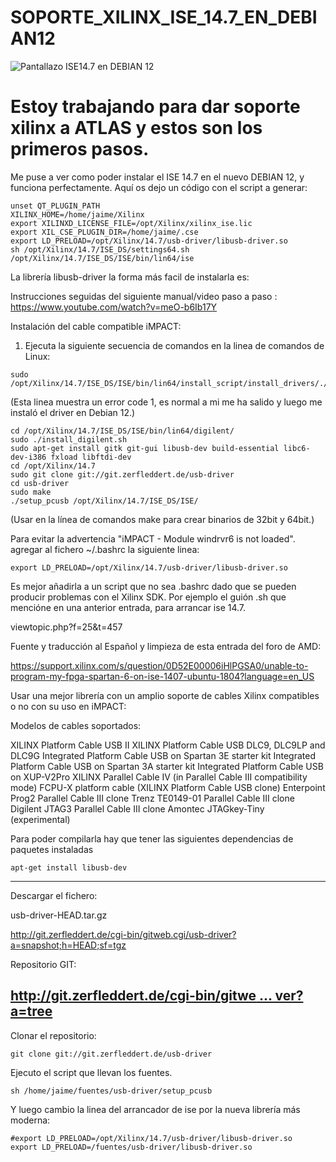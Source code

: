 # SOPORTE_XILINX_ISE_14.7_EN_DEBIAN12

![Pantallazo ISE14.7 en DEBIAN 12](https://github.com/AtlasFPGA/Soporte_XILINX_ISE_14.7_en_DEBIAN12/blob/main/Fotos/shot-2023-06-23_12-33-21.jpg)

# Estoy trabajando para dar soporte xilinx a ATLAS y estos son los primeros pasos.

Me puse a ver como poder instalar el ISE 14.7 en el nuevo DEBIAN 12, y funciona perfectamente.
Aquí os dejo un código con el script a generar:

```
unset QT_PLUGIN_PATH
XILINX_HOME=/home/jaime/Xilinx
export XILINXD_LICENSE_FILE=/opt/Xilinx/xilinx_ise.lic
export XIL_CSE_PLUGIN_DIR=/home/jaime/.cse
export LD_PRELOAD=/opt/Xilinx/14.7/usb-driver/libusb-driver.so
sh /opt/Xilinx/14.7/ISE_DS/settings64.sh
/opt/Xilinx/14.7/ISE_DS/ISE/bin/lin64/ise
```

La librería libusb-driver la forma más facil de instalarla es:

Instrucciones seguidas del siguiente manual/video paso a paso :
https://www.youtube.com/watch?v=meO-b6Ib17Y

Instalación del cable compatible iMPACT:

1. Ejecuta la siguiente secuencia de comandos en la linea de comandos de Linux:

```
sudo /opt/Xilinx/14.7/ISE_DS/ISE/bin/lin64/install_script/install_drivers/./install_drivers
```

(Esta linea muestra un error code 1, es normal a mi me ha salido y luego me instaló el driver en Debian 12.)

```
cd /opt/Xilinx/14.7/ISE_DS/ISE/bin/lin64/digilent/
sudo ./install_digilent.sh
sudo apt-get install gitk git-gui libusb-dev build-essential libc6-dev-i386 fxload libftdi-dev
cd /opt/Xilinx/14.7
sudo git clone git://git.zerfleddert.de/usb-driver
cd usb-driver
sudo make 
./setup_pcusb /opt/Xilinx/14.7/ISE_DS/ISE/
```

(Usar en la línea de comandos make para crear binarios de 32bit y 64bit.)

Para evitar la advertencia "iMPACT - Module windrvr6 is not loaded".
agregar al fichero ~/.bashrc la siguiente linea:


```
export LD_PRELOAD=/opt/Xilinx/14.7/usb-driver/libusb-driver.so
```

Es mejor añadirla a un script que no sea .bashrc dado que se pueden producir problemas con el Xilinx SDK.
Por ejemplo el guión .sh que mencióne en una anterior entrada, para arrancar ise 14.7.

viewtopic.php?f=25&t=457

Fuente y traducción al Español y limpieza de esta entrada del foro de AMD:

https://support.xilinx.com/s/question/0D52E00006iHlPGSA0/unable-to-program-my-fpga-spartan-6-on-ise-1407-ubuntu-1804?language=en_US

Usar una mejor librería con un amplio soporte de cables Xilinx compatibles o no con su uso en iMPACT:

Modelos de cables soportados:

XILINX Platform Cable USB II
XILINX Platform Cable USB DLC9, DLC9LP and DLC9G
Integrated Platform Cable USB on Spartan 3E starter kit
Integrated Platform Cable USB on Spartan 3A starter kit
Integrated Platform Cable USB on XUP-V2Pro
XILINX Parallel Cable IV (in Parallel Cable III compatibility mode)
FCPU-X platform cable (XILINX Platform Cable USB clone)
Enterpoint Prog2 Parallel Cable III clone
Trenz TE0149-01 Parallel Cable III clone
Digilent JTAG3 Parallel Cable III clone
Amontec JTAGkey-Tiny (experimental)

Para poder compilarla hay que tener las siguientes dependencias de paquetes instaladas

```
apt-get install libusb-dev
```
---
Descargar el fichero:

usb-driver-HEAD.tar.gz

http://git.zerfleddert.de/cgi-bin/gitweb.cgi/usb-driver?a=snapshot;h=HEAD;sf=tgz

Repositorio GIT:

[http://git.zerfleddert.de/cgi-bin/gitwe ... ver?a=tree](http://git.zerfleddert.de/cgi-bin/gitweb.cgi/usb-driver?a=tree)
---

Clonar el repositorio:
```
git clone git://git.zerfleddert.de/usb-driver
```
Ejecuto el script que llevan los fuentes.

```
sh /home/jaime/fuentes/usb-driver/setup_pcusb
```

Y luego cambio la linea del arrancador de ise por la nueva librería más moderna:

```
#export LD_PRELOAD=/opt/Xilinx/14.7/usb-driver/libusb-driver.so
export LD_PRELOAD=/fuentes/usb-driver/libusb-driver.so
```
